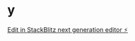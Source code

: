 # y

[Edit in StackBlitz next generation editor ⚡️](https://stackblitz.com/~/github.com/PradeepPatil10/y)